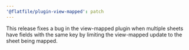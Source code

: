 ```yaml
---
'@flatfile/plugin-view-mapped': patch
---
```


This release fixes a bug in the view-mapped plugin when multiple sheets have fields with the same key by limiting the view-mapped update to the sheet being mapped.

